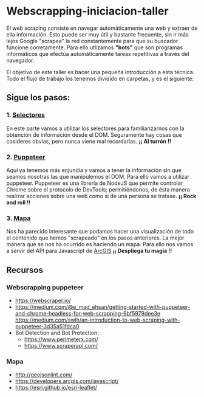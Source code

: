 # Webscrapping-iniciacion-taller

El web scraping consiste en navegar automáticamente una web y extraer de ella información. Esto puede ser muy útil y bastante frecuente, sin ir más lejos Google "scrapea" la red constantemente para que su buscador funcione corretamente. 
Para ello utlizamos **"bots"** que son programas informáticos que efectúa automáticamente tareas repetitivas a través del navegador.

El objetivo de este taller es hacer una pequeña introducción a esta técnica. Todo el flujo de trabajo los tenemos dividido en carpetas, y es el siguiente:

## Sigue los pasos:

### 1. [Selectores](https://github.com/VaqueroFontenla/webscrapping-iniciacion-taller/blob/master/1.%20Selector/1.Selectores.md)

En este parte vamos a utilizar los selectores para familiarizarnos con la obtención de información desde el DOM. Seguramente hay cosas que cosideres obvias, pero nunca viene mal recordarlas. 
**¡¡ Al turrón !!**

### 2. [Puppeteer](https://github.com/VaqueroFontenla/webscrapping-iniciacion-taller/blob/master/2.Puppeteer/2.Puppeteer.md)

Aquí ya tenemos más enjundia y vamos a tener la información sin que seamos nosotras las que manipulemos el DOM. Para ello vamos a utilizar puppeteer.
Puppeteer es una librería de NodeJS que permite controlar Chrome sobre el protocolo de DevTools; permitiéndonos, de ésta manera realizar acciones sobre una web como si de una persona se tratase. 
**¡¡ Rock and roll !!**

### 3. [Mapa](https://github.com/VaqueroFontenla/webscrapping-iniciacion-taller/blob/master/3.Map/3.Map.md)

Nos ha parecido interesante que podamos hacer una visualización de todo el contenido que hemos "scrapeado" en los pasos anteriores. La mejor manera que se nos ha ocurrido es haciendo un mapa.
Para ello nos vamos a servir del API para Javascript de [ArcGIS](https://developers.arcgis.com/javascript/)
**¡¡ Despliega tu magia !!**

## Recursos
### Webscrapping puppeteer
- https://webscraper.io/
- https://medium.com/@e_mad_ehsan/getting-started-with-puppeteer-and-chrome-headless-for-web-scrapping-6bf5979dee3e
https://medium.com/swlh/an-introduction-to-web-scraping-with-puppeteer-3d35a51fdca0
- Bot Detection and Bot Protection: 
  - https://www.perimeterx.com/
  - https://www.scraperapi.com/

### Mapa
- http://geojsonlint.com/
- https://developers.arcgis.com/javascript/
- https://esri.github.io/esri-leaflet/
